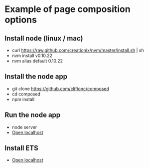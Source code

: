 # Example of page composition options

## Install node (linux / mac)

* curl https://raw.github.com/creationix/nvm/master/install.sh | sh
* nvm install v0.10.22
* nvm alias default 0.10.22

## Install the node app

* git clone https://github.com/cliftonc/composed
* cd composed
* npm install

## Run the node app

* node server
* [Open localhost](http://localhost:8000/)

## Install ETS

* [Open localhost](http://localhost:8000/)







